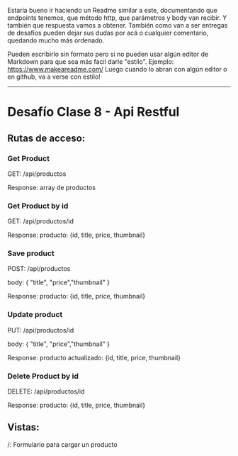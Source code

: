 Estaría bueno ir haciendo un Readme similar a este, documentando que endpoints tenemos, que método http, que parámetros y body van recibir. Y también que respuesta vamos a obtener.
También como van a ser entregas de desafíos pueden dejar sus dudas por acá o cualquier comentario, quedando mucho más ordenado.

Pueden escribirlo sin formato pero si no pueden usar algún editor de Markdown para que sea más facil darle "estilo". Ejemplo: https://www.makeareadme.com/
Luego cuando lo abran con algún editor o en github, va a verse con estilo!

---

# Desafío Clase 8 - Api Restful

## Rutas de acceso:

### Get Product

GET: /api/productos

Response: array de productos

### Get Product by id

GET: /api/productos/id

Response: producto: {id, title, price, thumbnail}

### Save product

POST: /api/productos

body: { "title", "price","thumbnail" }

Response: producto: {id, title, price, thumbnail}

### Update product

PUT: /api/productos/id

body: { "title", "price","thumbnail" }

Response: producto actualizado: {id, title, price, thumbnail}

### Delete Product by id

DELETE: /api/productos/id

Response: producto: {id, title, price, thumbnail}

## Vistas:

/: Formulario para cargar un producto
